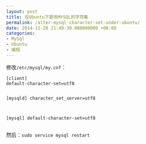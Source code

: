 ```yaml
---
layout: post
title: 在Ubuntu下更改MYSQL的字符集
permalink: /alter-mysql-character-set-under-ubuntu/
date: 2014-11-28 21:49:30.000000000 +08:00
categories:
- MySql
- Ubuntu
- 编程
---
```

<p>修改<code>/etc/mysql/my.cnf</code>：</p>
<pre><code>[client]
default-character-set=utf8

[mysqld]
character_set_server=utf8

[mysql]
default-character-set=utf8
</code></pre>
<p>然后：<code>sudo service mysql restart</code></p>
